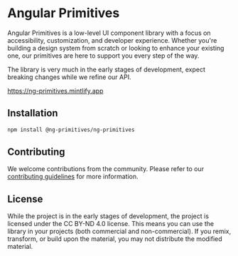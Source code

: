 # Angular Primitives

Angular Primitives is a low-level UI component library with a focus on accessibility, customization, and developer experience. Whether you're building a design system from scratch or looking to enhance your existing one, our primitives are here to support you every step of the way.

The library is very much in the early stages of development, expect breaking changes while we refine our API.

https://ng-primitives.mintlify.app

## Installation

```bash
npm install @ng-primitives/ng-primitives
```

## Contributing

We welcome contributions from the community. Please refer to our [contributing guidelines](CONTRIBUTING.md) for more information.

## License

While the project is in the early stages of development, the project is licensed under the CC BY-ND 4.0 license. This means you can use the library in your projects (both commercial and non-commercial). If you remix, transform, or build upon the material, you may not distribute the modified material.
